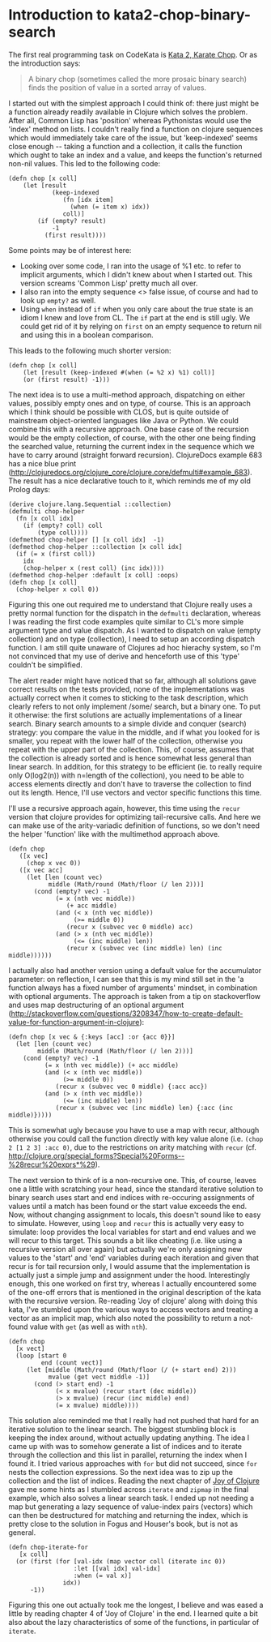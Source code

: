 # Introduction to kata2-chop-binary-search

The first real programming task on CodeKata is [Kata 2, Karate Chop](http://codekata.pragprog.com/2007/01/kata_two_karate.html "http://codekata.pragprog.com/2007/01/kata_two_karate.html"). Or as the introduction says: 

> A binary chop (sometimes called the more prosaic binary search) finds the position of value in a sorted array of values.

I started out with the simplest approach I could think of: there just might be a function already readily available in Clojure which solves the problem. After all, Common Lisp has 'position' whereas Pythonistas would use the 'index' method on lists. I couldn't really find a function on clojure sequences which would immediately take care of the issue, but 'keep-indexed' seems close enough -- taking a function and a collection, it calls the function which ought to take an index and a value, and keeps the function's returned non-nil values. This led to the following code:

	(defn chop [x coll]
		(let [result
			    (keep-indexed
				   (fn [idx item]
				     (when (= item x) idx))
  				   coll)]
			(if (empty? result)
                -1
              (first result))))

Some points may be of interest here:

- Looking over some code, I ran into the usage of %1 etc. to refer to implicit arguments, which I didn't knew about when I started out. This version screams 'Common Lisp' pretty much all over.
- I also ran into the empty sequence <> false issue, of course and had to look up `empty?` as well.
- Using `when` instead of `if` when you only care about the true state is an idiom I knew and love from CL. The `if` part at the end is still ugly. We could get rid of it by relying on `first` on an empty sequence to return nil and using this in a boolean comparison.

This leads to the following much shorter version:

	(defn chop [x coll]
		(let [result (keep-indexed #(when (= %2 x) %1) coll)]
		(or (first result) -1)))

The next idea is to use a multi-method approach, dispatching on either values, possibly empty ones and on type, of course. This is an approach which I think should be possible with CLOS, but is quite
outside of mainstream object-oriented languages like Java or Python. We could combine this with a recursive approach. One base case of the recursion would be the empty collection, of course, with the other one being finding the searched value, returning the current index in the sequence which we have to carry around (straight forward recursion). ClojureDocs example 683 has a nice blue print (<http://clojuredocs.org/clojure_core/clojure.core/defmulti#example_683>). The result has a nice declarative touch to it, which reminds me of my old Prolog days: 

    (derive clojure.lang.Sequential ::collection)
    (defmulti chop-helper
      (fn [x coll idx]
        (if (empty? coll) coll
            (type coll))))
    (defmethod chop-helper [] [x coll idx]  -1)
    (defmethod chop-helper ::collection [x coll idx]
      (if (= x (first coll))
        idx
        (chop-helper x (rest coll) (inc idx))))
    (defmethod chop-helper :default [x coll] :oops)
    (defn chop [x coll]
      (chop-helper x coll 0))
	
Figuring this one out required me to understand that Clojure really uses a pretty normal function for the dispatch in the `defmulti` declaration, whereas I was reading the first code examples quite similar to CL's more simple argument type and value dispatch. As I wanted to dispatch on value (empty collection) and on type (collection), I need to setup an according dispatch function. I am still quite unaware of Clojures ad hoc hierachy system, so I'm not convinced that my use of derive and henceforth use of this 'type' couldn't be simplified.


The alert reader might have noticed that so far, although all solutions gave correct results on the tests provided, none of the implementations was actually correct when it comes to sticking to the task description, which clearly refers to not only implement /some/ search, but a binary one. To put it otherwise: the first solutions are actually implementations of a linear search. Binary search amounts to a simple divide and conquer (search) strategy: you compare the value in the middle, and if what you looked for is smaller, you repeat with the lower half of the collection, otherwise you repeat with the upper part of the collection. This, of course, assumes that the collection is already sorted and is hence somewhat less general than linear search. In addition, for this strategy to be efficient (ie. to really require only O(log2(n)) with n=length of the collection), you need to be able to access elements directly and don't have to traverse the collection to find out its length. Hence, I'll use vectors and vector specific functions this time. 

I'll use a recursive approach again, however, this time using the `recur` version that clojure provides for optimizing tail-recursive calls. And here we can make use of the arity-variadic definition of functions, so we don't need the helper 'function' like with the multimethod approach above.

    (defn chop
       ([x vec]
         (chop x vec 0))
       ([x vec acc]
         (let [len (count vec)
               middle (Math/round (Math/floor (/ len 2)))]
           (cond (empty? vec) -1
                 (= x (nth vec middle))
                    (+ acc middle)
                 (and (< x (nth vec middle))
                      (>= middle 0))
                    (recur x (subvec vec 0 middle) acc)
                 (and (> x (nth vec middle))
                      (<= (inc middle) len))
                    (recur x (subvec vec (inc middle) len) (inc middle))))))

 
I actually also had another version using a default value for the accumulator parameter: on reflection, I can see that this is my mind still set in the 'a function always has a fixed number of arguments' mindset, in combination with optional arguments. The approach is taken from a tip on stackoverflow and uses map destructuring of an optional argument (<http://stackoverflow.com/questions/3208347/how-to-create-default-value-for-function-argument-in-clojure>):

    (defn chop [x vec & {:keys [acc] :or {acc 0}}]
      (let [len (count vec)
            middle (Math/round (Math/floor (/ len 2)))]
        (cond (empty? vec) -1
              (= x (nth vec middle)) (+ acc middle)
              (and (< x (nth vec middle))
                   (>= middle 0))
                 (recur x (subvec vec 0 middle) {:acc acc})
              (and (> x (nth vec middle))
                   (<= (inc middle) len))
                 (recur x (subvec vec (inc middle) len) {:acc (inc middle)}))))

This is somewhat ugly because you have to use a map with recur, although otherwise you could call the function directly with key value alone (i.e. `(chop 2 [1 2 3] :acc 0)`, due to the restrictions on arity matching with `recur` (cf. <http://clojure.org/special_forms?Special%20Forms--%28recur%20exprs*%29>).

The next version to think of is a non-recursive one. This, of course, leaves one a little with scratching your head, since the standard iterative solution to binary search uses start and end indices with re-occuring assignments of values until a match has been found or the start value exceeds the end. Now, without changing assignment to locals, this doesn't sound like to easy to simulate. However, using `loop` and `recur` this is actually very easy to simulate: loop provides the local variables for start and end values and we will recur to this target. This sounds a bit like cheating (i.e. like using a recursive version all over again) but actually we're only assigning new values to the 'start' and 'end' variables during each iteration and given that recur is for tail recursion only, I would assume that the implementation is actually just a simple jump and assignment under the hood. Interestingly enough, this one worked on first try, whereas I actually encountered some of the one-off errors that is mentioned in the original description of the kata with the recursive version. Re-reading 'Joy of clojure' along with doing this kata, I've stumbled upon the various ways to access vectors and treating a vector as an implicit map, which also noted the possibility to return a not-found value with `get` (as well as with `nth`). 

	(defn chop
	  [x vect]
      (loop [start 0
             end (count vect)]
         (let [middle (Math/round (Math/floor (/ (+ start end) 2)))
               mvalue (get vect middle -1)]
           (cond (> start end) -1
                 (< x mvalue) (recur start (dec middle))
                 (> x mvalue) (recur (inc middle) end)
                 (= x mvalue) middle))))

This solution also reminded me that I really had not pushed that hard for an iterative solution to the linear search. The biggest stumbling block is keeping the index around, without actually updating anything. The idea I came up with was to somehow generate a list of indices and to iterate through the collection and this list in parallel, returning the index when I found it. I tried various approaches with `for` but did not succeed, since `for` nests the collection expressions. So the next idea was to zip up the collection and the list of indices. Reading the next chapter of [Joy of Clojure](http://joyofclojure.com/) gave me some hints as I stumbled across `iterate` and `zipmap` in the final example, which also solves a linear search task. I ended up not needing a map but generating a lazy sequence of value-index pairs (vectors) which can then be destructured for matching and returning the index, which is pretty close to the solution in Fogus and Houser's book, but is not as general.

	(defn chop-iterate-for
       [x coll]
      (or (first (for [val-idx (map vector coll (iterate inc 0))
                      :let [[val idx] val-idx]
                      :when (= val x)]
                   idx))
          -1))

Figuring this one out actually took me the longest, I believe and was eased a little by reading chapter 4 of 'Joy of Clojure' in the end. I learned quite a bit also about the lazy characteristics of some of the functions, in particular of `iterate`.
